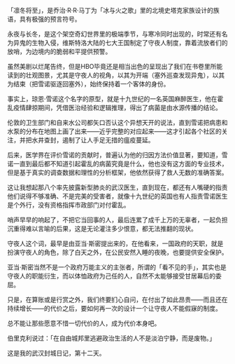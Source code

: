 「凛冬将至」，是乔治·R·R·马丁为「冰与火之歌」里的北境史塔克家族设计的族语，具有极强的预言符号。

永夜与长冬，是这个架空奇幻世界里的极端季节，与寒冷同时出现的，时常还有名为异鬼的生物入侵，维斯特洛大陆的七大王国制定了守夜人制度，靠着流放者们的放哨，为边境内的脆弱和平提供预警。

虽然美剧以烂尾告终，但是HBO毕竟还是相当出色的呈现出了我们在书卷里所能读到的壮观图景，尤其是守夜人的视角，以其为开端（塞外巡查发现异鬼），以其为结束（把雪诺驱逐回塞外），始终保持着一个客体的身份。

事实上，琼恩·雪诺这个名字的原型，就是十九世纪的一名英国麻醉医生，他在霍乱疫情肆掠期间，凭借医治经验和逻辑推理，得出了病菌是由水源传播的结论。

伦敦的卫生部门和自来水公司都矢口否认这个异想天开的说法，直到雪诺把病患和水泵的分布在地图上画了出来——近乎完整的对应起来——这才引起各个社区的关注，并把水井查封，遏制了让人手足无措的瘟疫蔓延。

后来，医学界在评价雪诺的贡献时，普遍认为他的归因方法价值显著，要知道，雪诺一直到最后都不知道引起霍乱的病菌究竟是什么，他也没有这方面的专业技术，但是基于真实的调查数据和理性的分析框架，他依然获得了救人无数的准确答案。

这让我想起那八个率先披露新型肺炎的武汉医生，直到现在，都还有人嘴硬的指责他们说得不够准确、不是完美的受害者，就像十九世纪的英国也有人指责雪诺医生是个外行，没有资格指挥市政部门对付霍乱。

哨声早早的响起了，不把它当回事的人，最后连累了成千上万的无辜者，一起负担沉重得难以言喻的后果，这是无论灌注多少恨意，都无法推翻的现状。

守夜人这个词，最早是由亚当·斯密提出来的，在他看来，一国政府的天职，就是扮演守夜人的角色，除了白天之外，在公民安然入睡的夜晚，也要提供安全保护。

亚当·斯密当然不是一个政府万能主义的主张者，所谓的「看不见的手」，其实也是守夜人的职能衍生，而以体恤政府为己任的人，自然不太能够接受甘居幕后的委屈。

只是，在算账或是行赏之外，我们终要扪心自问，在付出了如此昂贵——而且还在持续增长——的代价之后，要如何再一次的设计一个让守夜人不能假寐的制度。

总不能让那些愿意不惜一切代价的人，成为代价本身吧。

伯里克利说过：「在自由城邦里逃避政治生活的人不是淡泊宁静，而是废物。」

这是我的武汉封城日记，第十二天。
